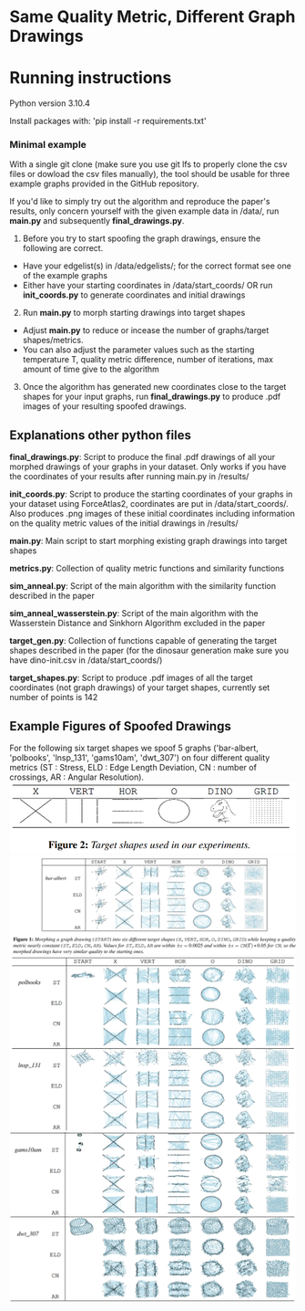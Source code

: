 # Same Quality Metric, Different Graph Drawings

# Running instructions

Python version 3.10.4

Install packages with: 'pip install -r requirements.txt'

### Minimal example
With a single git clone (make sure you use git lfs to properly clone the csv files or dowload the csv files manually), the tool should be usable for three example graphs provided in the GitHub repository. 

If you'd like to simply try out the algorithm and reproduce the paper's results, only concern yourself with the given example data in /data/, run **main.py** and subsequently **final_drawings.py**.

1. Before you try to start spoofing the graph drawings, ensure the following are correct.
- Have your edgelist(s) in /data/edgelists/; for the correct format see one of the example graphs
- Either have your starting coordinates in /data/start_coords/ OR run **init_coords.py** to generate coordinates and initial drawings
2. Run **main.py** to morph starting drawings into target shapes
- Adjust **main.py** to reduce or incease the number of graphs/target shapes/metrics.
-  You can also adjust the parameter values such as the starting temperature T, quality metric difference, number of iterations, max amount of time give to the algorithm
3. Once the algorithm has generated new coordinates close to the target shapes for your input graphs, run **final_drawings.py** to produce .pdf images of your resulting spoofed drawings.

## Explanations other python files
**final_drawings.py**: Script to produce the final .pdf drawings of all your morphed drawings of your graphs in your dataset. Only works if you have the coordinates of your results 
after running main.py in /results/

**init_coords.py**: Script to produce the starting coordinates of your graphs in your dataset using ForceAtlas2, coordinates are put in /data/start_coords/. Also produces .png images of these initial coordinates including
information on the quality metric values of the initial drawings in /results/

**main.py**: Main script to start morphing existing graph drawings into target shapes

**metrics.py**: Collection of quality metric functions and similarity functions

**sim_anneal.py**: Script of the main algorithm with the similarity function described in the paper

**sim_anneal_wasserstein.py**: Script of the main algorithm with the Wasserstein Distance and Sinkhorn Algorithm excluded in the paper

**target_gen.py**: Collection of functions capable of generating the target shapes described in the paper (for the dinosaur generation make sure you have dino-init.csv in /data/start_coords/)

**target_shapes.py**: Script to produce .pdf images of all the target coordinates (not graph drawings) of your target shapes, currently set number of points is 142

## Example Figures of Spoofed Drawings
For the following six target shapes we spoof 5 graphs ('bar-albert, 'polbooks', 'lnsp_131', 'gams10am', 'dwt_307') on four different quality metrics (ST : Stress, ELD : Edge Length Deviation, CN : number of crossings, AR : Angular Resolution).
![](example_figures/targetshapes_github.png)
![](example_figures/header_github.png)
![](example_figures/part2_github.png)
![](example_figures/part3_github.png)
